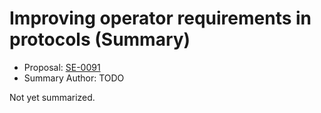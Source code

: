 # Improving operator requirements in protocols (Summary)

* Proposal: [SE-0091](https://github.com/apple/swift-evolution/blob/main/proposals/0091-improving-operators-in-protocols.md)
* Summary Author: TODO

Not yet summarized.
